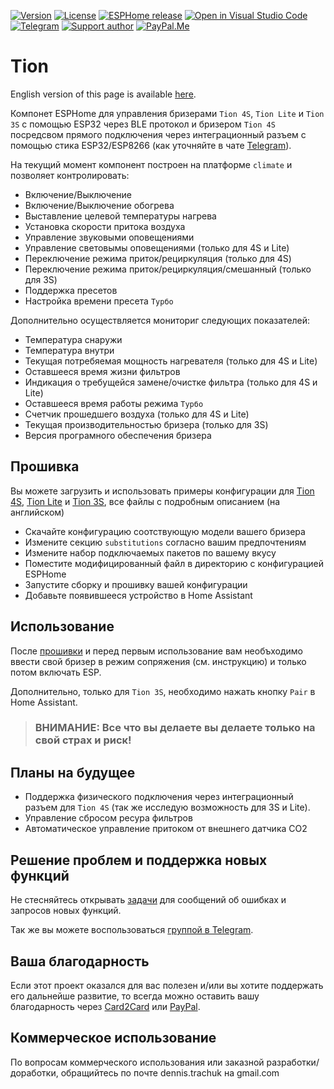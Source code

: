 [![Version][version-shield]][version]
[![License][license-shield]][license]
[![ESPHome release][esphome-release-shield]][esphome-release]
[![Open in Visual Studio Code][open-in-vscode-shield]][open-in-vscode]
[![Telegram][telegram-shield]][telegram]
[![Support author][donate-me-shield]][donate-me]
[![PayPal.Me][paypal-me-shield]][paypal-me]

[version-shield]: https://img.shields.io/static/v1?label=Version&message=2022.10.0&color=green
[version]: https://github.com/dentra/esphome-tion/releases/

[license-shield]: https://img.shields.io/static/v1?label=License&message=MIT&color=orange&logo=license
[license]: https://opensource.org/licenses/MIT

[esphome-release-shield]: https://img.shields.io/static/v1?label=ESPHome&message=2022.9&color=green&logo=esphome
[esphome-release]: https://github.com/esphome/esphome/releases/

[open-in-vscode-shield]: https://img.shields.io/static/v1?label=+&message=Open+in+VSCode&color=blue&logo=visualstudiocode
[open-in-vscode]: https://open.vscode.dev/dentra/esphome-tion

[telegram-shield]: https://img.shields.io/static/v1?label=+&message=Telegram&logo=telegram
[telegram]: https://t.me/esphome_tion

[donate-me-shield]: https://img.shields.io/static/v1?label=+&message=Donate
[donate-me]: https://www.tinkoff.ru/cf/3dZPaLYDBAI

[paypal-me-shield]: https://img.shields.io/static/v1?label=+&message=PayPal.Me&logo=paypal
[paypal-me]: https://paypal.me/dentra0

# Tion

English version of this page is available [here](README.md).

Компонет ESPHome для управления бризерами `Tion 4S`, `Tion Lite` и `Tion 3S` с помощью ESP32 через BLE протокол и бризером `Tion 4S` посредсвом прямого подключения через интеграционный разъем с помощью стика ESP32/ESP8266 (как уточняйте в чате [Telegram][telegram]).

На текущий момент компонент построен на платформе `climate` и позволяет контролировать:

* Включение/Выключение
* Включение/Выключение обогрева
* Выставление целевой температуры нагрева
* Установка скорости притока воздуха
* Управление звуковыми оповещениями
* Управление световымы оповещениями (только для 4S и Lite)
* Переключение режима приток/рециркуляция (только для 4S)
* Переключение режима приток/рециркуляция/смешанный (только для 3S)
* Поддержка пресетов
* Настройка времени пресета `Турбо`

Дополнительно осуществляется мониториг следующих показателей:

* Температура снаружи
* Температура внутри
* Текущая потребяемая мощность нагревателя (только для 4S и Lite)
* Оставшееся время жизни фильтров
* Индикация о требущейся замене/очистке фильтра (только для 4S и Lite)
* Оставшееся время работы режима `Турбо`
* Счетчик прошедшего воздуха (только для 4S и Lite)
* Текущая производительностью бризера (только для 3S)
* Версия програмного обеспечения бризера

## Прошивка

Вы можете загрузить и использовать примеры конфигурации для [Tion 4S](tion-4s.yaml), [Tion Lite](tion-lt.yaml) и [Tion 3S](tion-3s.yaml), все файлы с подробным описанием (на английском)

* Скачайте конфигурацию соотствующую модели вашего бризера
* Измените секцию `substitutions` согласно вашим предпочтениям
* Измените набор подключаемых пакетов по вашему вкусу
* Поместите модифицированный файл в директорию с конфигурацией ESPHome
* Запустите сборку и прошивку вашей конфигурации
* Добавьте появившееся устройство в Home Assistant

## Использование
После [прошивки](#прошивка) и перед первым использование вам необъходимо ввести свой бризер в режим сопряжения (см. инструкцию) и только потом включать ESP.

Дополнительно, только для `Tion 3S`, необходимо нажать кнопку `Pair` в Home Assistant.

>
> ### **ВНИМАНИЕ: Все что вы делаете вы делаете только на свой страх и риск!**
>

## Планы на будущее

* Поддержка физического подключения через интеграционный разъем для `Tion 4S` (так же исследую возможность для 3S и Lite).
* Управление сбросом ресура фильтров
* Автоматическое управление притоком от внешнего датчика CO2

## Решение проблем и поддержка новых функций

Не стесняйтесь открывать [задачи](https://github.com/dentra/esphome-tion/issues) для сообщений об ошибках и запросов новых функций.

Так же вы можете воспользоваться [группой в Telegram](https://t.me/esphome_tion).

## Ваша благодарность

Если этот проект оказался для вас полезен и/или вы хотите поддержать его дальнейше развитие, то всегда можно оставить вашу благодарность
через [Card2Card](https://www.tinkoff.ru/cf/3dZPaLYDBAI) или [PayPal](https://paypal.me/dentra0).

## Коммерческое использование

По вопросам коммерческого использования или заказной разработки/доработки, обращийтесь по почте dennis.trachuk на gmail.com

